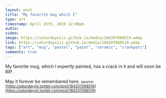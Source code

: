 ```yaml
---
layout: post
title: "My favorite mug which I"
type: art
timestamp: April 15th, 2019 12:00pm
audio: 
video: 
image: https://saturdayxiii.github.io/media/184207088519.webp
link: https://saturdayxiii.github.io/media/184207088519.webp
tags: ["art", "mug", "pastel", "paint", "ceramic", "crankpots"]
comments: true
---
```

My favorite mug, which I expertly painted, has a crack in it and will soon be RIP.

May it forever be remembered here.
<small>source: [https://saturdayxiii.tumblr.com/post/184207088519](https://saturdayxiii.tumblr.com/post/184207088519)</small>